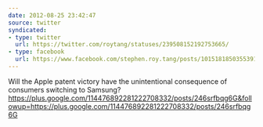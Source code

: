 ```yaml
---
date: 2012-08-25 23:42:47
source: twitter
syndicated:
- type: twitter
  url: https://twitter.com/roytang/statuses/239508152192753665/
- type: facebook
  url: https://www.facebook.com/stephen.roy.tang/posts/10151818503553912
---
```


Will the Apple patent victory have the unintentional consequence of consumers switching to Samsung? https://plus.google.com/114476892281222708332/posts/246srfbqg6G&followup=https://plus.google.com/114476892281222708332/posts/246srfbqg6G